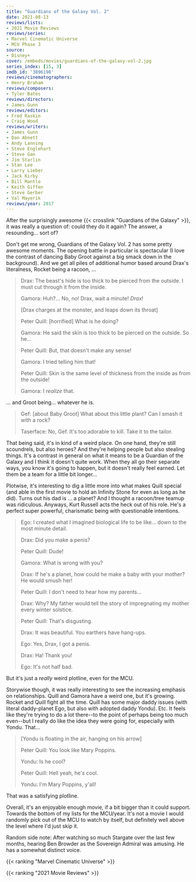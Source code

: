 ```yaml
---
title: "Guardians of the Galaxy Vol. 2"
date: 2021-08-13
reviews/lists:
- 2021 Movie Reviews
reviews/series:
- Marvel Cinematic Universe
- MCU Phase 3
source:
- Disney+
cover: /embeds/movies/guardians-of-the-galaxy-vol-2.jpg
series_index: [15, 3]
imdb_id: '3896198'
reviews/cinematographers:
- Henry Braham
reviews/composers:
- Tyler Bates
reviews/directors:
- James Gunn
reviews/editors:
- Fred Raskin
- Craig Wood
reviews/writers:
- James Gunn
- Dan Abnett
- Andy Lanning
- Steve Englehart
- Steve Gan
- Jim Starlin
- Stan Lee
- Larry Lieber
- Jack Kirby
- Bill Mantlo
- Keith Giffen
- Steve Gerber
- Val Mayerik
reviews/year: 2017
---
```


After the surprisingly awesome {{< crosslink "Guardians of the Galaxy" >}}, it was really a question of: could they do it again? The answer, a resounding... sort of?

Don't get me wrong, Guardians of the Galaxy Vol. 2 has some pretty awesome moments. The opening battle in particular is spectacular (I love the contrast of dancing Baby Groot against a big smack down in the background). And we get all piles of additional humor based around Drax's literalness, Rocket being a racoon, ...


> Drax: The beast's hide is too thick to be pierced from the outside. I must cut through it from the inside.
> 
> Gamora: Huh?... No, no! Drax, wait a minute! *Drax*!
> 
> [Drax charges at the monster, and leaps down its throat]
> 
> Peter Quill: [horrified] What is he doing?
> 
> Gamora: He said the skin is too thick to be pierced on the outside. So he...
> 
> Peter Quill: But, that doesn't make any sense!
>
> Gamora: I tried telling him that!
> 
> Peter Quill: Skin is the same level of thickness from the inside as from the outside!
> 
> Gamora: I *realize* that.

... and Groot being... whatever he is. 

> Gef: [about Baby Groot] What about this little plant? Can I smash it with a rock?
> 
> Taserface: No, Gef. It's too adorable to kill. Take it to the tailor.

That being said, it's in kind of a weird place. On one hand, they're still scoundrels, but also heroes? And they're helping people but also stealing things. It's a contrast in general on what it means to be a Guardian of the Galaxy and I think it doesn't quite work. When they all go their separate ways, you know it's going to happen, but it doesn't really feel earned. Let them be a team for a little bit longer...

Plotwise, it's interesting to dig a little more into what makes Quill special (and able in the first movie to hold an Infinity Stone for even as long as he did). Turns out his dad is ... a planet? And I thought a racoon/tree teamup was ridiculous. Anyways, Kurt Russell acts the heck out of his role. He's a perfect super powerful, charismatic being with questionable intentions. 


> Ego: I created what I imagined biological life to be like... down to the most minute detail.
> 
> Drax: Did you make a penis?
> 
> Peter Quill: Dude!
> 
> Gamora: What is wrong with you?
> 
> Drax: If he's a planet, how could he make a baby with your mother? He would smush her!
> 
> Peter Quill: I don't need to hear how my parents...
> 
> Drax: Why? My father would tell the story of impregnating my mother every winter solstice.
> 
> Peter Quill: That's disgusting.
> 
> Drax: It was beautiful. You earthers have hang-ups.
> 
> Ego: Yes, Drax, I got a penis.
> 
> Drax: Ha! Thank you!
> 
> Ego: It's not half bad.

But it's just a *really* weird plotline, even for the MCU. 

Storywise though, it was really interesting to see the increasing emphasis on relationships. Quill and Gamora have a weird one, but it's growing. Rocket and Quill fight all the time. Quill has some major daddy issues (with literal daddy-planet Ego, but also with adopted daddy Yondu). Etc. It feels like they're trying to do a lot there--to the point of perhaps being too much even--but I really do like the idea they were going for, especially with Yondu. That...

> [Yondu is floating in the air, hanging on his arrow]
> 
> Peter Quill: You look like Mary Poppins.
> 
> Yondu: Is he cool?
> 
> Peter Quill: Hell yeah, he's cool.
> 
> Yondu: I'm Mary Poppins, y'all!

That was a satisfying plotline.

Overall, it's an enjoyable enough movie, if a bit bigger than it could support. Towards the bottom of my lists for the MCU/year. It's not a movie I would randomly pick out of the MCU to watch by itself, but definitely well above the level where I'd just skip it. 

Random side note: After watching so much Stargate over the last few months, hearing Ben Browder as the Sovereign Admiral was amusing. He has a somewhat distinct voice. 

{{< ranking "Marvel Cinematic Universe" >}}

{{< ranking "2021 Movie Reviews" >}}